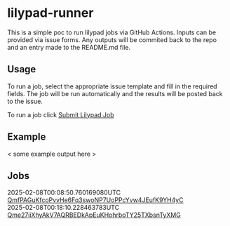 # lilypad-runner

This is a simple poc to run lilypad jobs via GitHub Actions. Inputs can be provided via issue forms. Any outputs will be commited back to the repo and an entry made to the README.md file.

## Usage

To run a job, select the appropriate issue template and fill in the required fields. The job will be run automatically and the results will be posted back to the issue.

To run a job click [Submit Lilypad Job](../../issues/new?template=lilypad_job_input.yml)

## Example

< some example output here >

## Jobs

2025-02-08T00:08:50.760169080UTC [QmfPAGuKfcoPvvHe6Fq3swoNP7UoPPcYvw4JEufK9YH4yC](downloaded-files/QmfPAGuKfcoPvvHe6Fq3swoNP7UoPPcYvw4JEufK9YH4yC)  
2025-02-08T00:18:10.228463783UTC [Qme27iiXhyAkV7AQRBEDkApEuKHohrboTY25TXbsnTyXMG](downloaded-files/Qme27iiXhyAkV7AQRBEDkApEuKHohrboTY25TXbsnTyXMG)  
